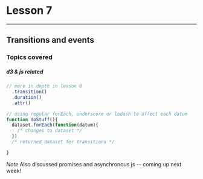 # Lesson 7
---

## Transitions and events

### Topics covered

##### d3 & js related
```js
// more in depth in lesson 8
  .transition()
  .duration()
  .attr()

// using regular forEach, underscore or lodash to affect each datum
function doStuff(){
  dataset.forEach(function(datum){
    /* changes to dataset */
  })
  /* returned dataset for transitions */  

}
```
*Note*
Also discussed promises and asynchronous js -- coming up next week!